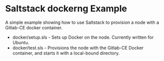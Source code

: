 Saltstack dockerng Example
==========================
A simple example showing how to use Saltstack to provision a node with a Gitlab-CE docker container.

* docker/setup.sls - Sets up Docker on the node. Currently written for Ubuntu.
* docker/test.sls - Provisions the node with the Gitlab-CE Docker container, and starts it with a local-bound directory.

